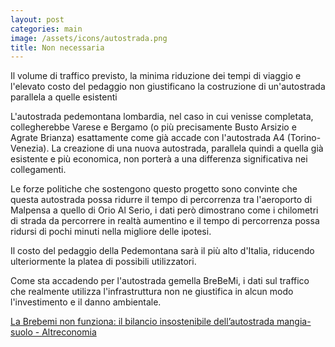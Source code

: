```yaml
---
layout: post
categories: main
image: /assets/icons/autostrada.png
title: Non necessaria
---
```

Il volume di traffico previsto, la minima riduzione dei tempi di viaggio e l'elevato costo del pedaggio non giustificano la costruzione di un'autostrada parallela a quelle esistenti<!--more-->

L'autostrada pedemontana lombardia, nel caso in cui venisse completata, collegherebbe Varese e Bergamo (o più precisamente Busto Arsizio e Agrate Brianza) esattamente come già accade con l'autostrada A4 (Torino-Venezia).
La creazione di una nuova autostrada, parallela quindi a quella già esistente e più economica, non porterà a una differenza significativa nei collegamenti.

Le forze politiche che sostengono questo progetto sono convinte che questa autostrada possa ridurre il tempo di percorrenza tra l'aeroporto di Malpensa a quello di Orio Al Serio, i dati però dimostrano come i chilometri di strada da percorrere in realtà aumentino e il tempo di percorrenza possa ridursi di pochi minuti nella migliore delle ipotesi.

Il costo del pedaggio della Pedemontana sarà il più alto d'Italia, riducendo ulteriormente la platea di possibili utilizzatori.

Come sta accadendo per l'autostrada gemella BreBeMi, i dati sul traffico che realmente utilizza l'infrastruttura non ne giustifica in alcun modo l'investimento e il danno ambientale.

[La Brebemi non funziona: il bilancio insostenibile dell’autostrada mangia-suolo - Altreconomia](https://altreconomia.it/la-brebemi-non-funziona-il-bilancio-insostenibile-dellautostrada-mangia-suolo/?fbclid=IwAR3-Zpp0tLpSCbOKVQXKK_eaeBkRDm-x3Hi512SAjv98HVvB9lhRdTJ-Pnk)
